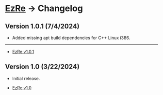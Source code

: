 # [EzRe](readme.md) -> Changelog

## Version 1.0.1 (7/4/2024)

*   Added missing apt build dependencies for C++ Linux i386.

---------------------------------------------

*   [EzRe v1.0.1](https://github.com/alex-free/ezre/releases/download/v1.0.1/ezre-v1.0.1.zip)

## Version 1.0 (3/22/2024)

*   Initial release.

*   [EzRe v1.0](https://github.com/alex-free/ezre/releases/download/v1.0/ezre-v1.0.zip)